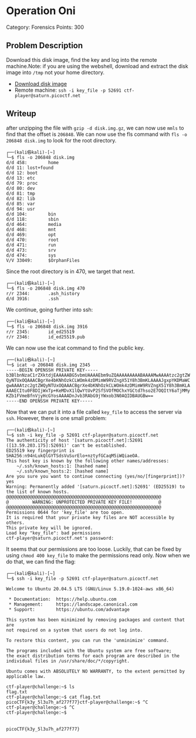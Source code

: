 # Operation Oni
Category: Forensics
Points: 300
## Problem Description
Download this disk image, find the key and log into the remote machine.Note: if you are using the webshell, download and extract the disk image into  `/tmp`  not your home directory.

-   [Download disk image](https://artifacts.picoctf.net/c/71/disk.img.gz)
-   Remote machine:  `ssh -i key_file -p 52691 ctf-player@saturn.picoctf.net`
## Writeup
after unzipping the file with `gzip -d disk.img.gz`, we can now use `mmls` to find that the offset is  `206848`. We can now use the fls command with `fls -o 206848 disk.img` to look for the root directory. 
```
┌──(kali㉿kali)-[~]
└─$ fls -o 206848 disk.img     
d/d 458:        home
d/d 11: lost+found
d/d 12: boot
d/d 13: etc
d/d 79: proc
d/d 80: dev
d/d 81: tmp
d/d 82: lib
d/d 85: var
d/d 94: usr
d/d 104:        bin
d/d 118:        sbin
d/d 464:        media
d/d 468:        mnt
d/d 469:        opt
d/d 470:        root
d/d 471:        run
d/d 473:        srv
d/d 474:        sys
V/V 33049:      $OrphanFiles
```
Since the root directory is in 470, we target that next.
```
┌──(kali㉿kali)-[~]
└─$ fls -o 206848 disk.img 470 
r/r 2344:       .ash_history
d/d 3916:       .ssh
```
We continue, going further into ssh:
```
┌──(kali㉿kali)-[~]
└─$ fls -o 206848 disk.img 3916
r/r 2345:       id_ed25519
r/r 2346:       id_ed25519.pub
```
We can now use the icat command to find the public key.
```
┌──(kali㉿kali)-[~]
└─$ icat -o 206848 disk.img 2345 
-----BEGIN OPENSSH PRIVATE KEY-----
b3BlbnNzaC1rZXktdjEAAAAABG5vbmUAAAAEbm9uZQAAAAAAAAABAAAAMwAAAAtzc2gtZW
QyNTUxOQAAACBgrXe4bKNhOzkCLWOmk4zDMimW9RVZngX51Y8h3BmKLAAAAJgxpYKDMaWC
gwAAAAtzc2gtZWQyNTUxOQAAACBgrXe4bKNhOzkCLWOmk4zDMimW9RVZngX51Y8h3BmKLA
AAAECItu0F8DIjWxTp+KeMDvX1lQwYtUvP2SfSVOfMOChxYGCtd7hso2E7OQItY6aTjMMy
KZb1FVmeBfnVjyHcGYosAAAADnJvb3RAbG9jYWxob3N0AQIDBAUGBw==
-----END OPENSSH PRIVATE KEY-----
```
Now that we can put it into a file called `key_file` to access the server via `ssh`.  However, there is one small problem:
```
┌──(kali㉿kali)-[~]
└─$ ssh -i key_file -p 52691 ctf-player@saturn.picoctf.net
The authenticity of host '[saturn.picoctf.net]:52691 ([13.59.203.175]:52691)' can't be established.
ED25519 key fingerprint is SHA256:n94nLukQlGYTSdsVuSurElo+nztyfGCaqM5iWQiaeOA.
This host key is known by the following other names/addresses:
    ~/.ssh/known_hosts:1: [hashed name]
    ~/.ssh/known_hosts:2: [hashed name]
Are you sure you want to continue connecting (yes/no/[fingerprint])? yes
Warning: Permanently added '[saturn.picoctf.net]:52691' (ED25519) to the list of known hosts.
@@@@@@@@@@@@@@@@@@@@@@@@@@@@@@@@@@@@@@@@@@@@@@@@@@@@@@@@@@@
@         WARNING: UNPROTECTED PRIVATE KEY FILE!          @
@@@@@@@@@@@@@@@@@@@@@@@@@@@@@@@@@@@@@@@@@@@@@@@@@@@@@@@@@@@
Permissions 0644 for 'key_file' are too open.
It is required that your private key files are NOT accessible by others.
This private key will be ignored.
Load key "key_file": bad permissions
ctf-player@saturn.picoctf.net's password: 
```
It seems that our permissions are too loose. Luckily, that can be fixed by using `chmod 400 key_file` to make the permissions read only. Now when we do that, we can find the flag:
```
┌──(kali㉿kali)-[~]
└─$ ssh -i key_file -p 52691 ctf-player@saturn.picoctf.net

Welcome to Ubuntu 20.04.5 LTS (GNU/Linux 5.19.0-1024-aws x86_64)

 * Documentation:  https://help.ubuntu.com
 * Management:     https://landscape.canonical.com
 * Support:        https://ubuntu.com/advantage

This system has been minimized by removing packages and content that are
not required on a system that users do not log into.

To restore this content, you can run the 'unminimize' command.

The programs included with the Ubuntu system are free software;
the exact distribution terms for each program are described in the
individual files in /usr/share/doc/*/copyright.

Ubuntu comes with ABSOLUTELY NO WARRANTY, to the extent permitted by
applicable law.

ctf-player@challenge:~$ ls
flag.txt
ctf-player@challenge:~$ cat flag.txt
picoCTF{k3y_5l3u7h_af277f77}ctf-player@challenge:~$ ^C
ctf-player@challenge:~$ ^C
ctf-player@challenge:~$ 
```
<br>`picoCTF{k3y_5l3u7h_af277f77}`
